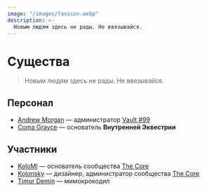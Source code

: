 ```yaml
---
image: "/images/favicon.webp"
description: >-
  Новым людям здесь не рады. Не ввязывайся.
---
```


# Существа

> Новым людям здесь не рады. Не ввязывайся.

## Персонал

- [Andrew Morgan](https://amorgan.xyz) — администратор [Vault #99](/how/peertube.md)
- [Coma Grayce](/who/commagray.md) — основатель **Внутренней Эквестрии**

## Участники

- [KoloMl](http://kolo.gq) — основатель сообщества [The Core](https://discordapp.com/invite/cHRkZvZ)
- [Kolonsky](https://klnsk.ddns.net) — дизайнер, администратор сообщества [The Core](https://discordapp.com/invite/cHRkZvZ)
- [Timur Demin](https://tdem.in) — мимокрокодил
